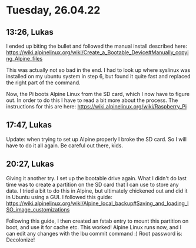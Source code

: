 # Tuesday, 26.04.22

## 13:26, Lukas

I ended up biting the bullet and followed the manual install described here: https://wiki.alpinelinux.org/wiki/Create_a_Bootable_Device#Manually_copying_Alpine_files

This was actually not so bad in the end. I had to look up where syslinux was installed on my ubuntu system in step 6, but found it quite fast and replaced the right part of the command.

Now, the Pi boots Alpine Linux from the SD card, which I now have to figure out. In order to do this I have to read a bit more about the process. The instructions for this are here: https://wiki.alpinelinux.org/wiki/Raspberry_Pi

## 17:47, Lukas

Update: when trying to set up Alpine properly I broke the SD card. So I will have to do it all again. Be careful out there, kids.

## 20:27, Lukas

Giving it another try. I set up the bootable drive again. What I didn't do last time was to create a partition on the SD card that I can use to store any data. I tried a bit to do this in Alpine, but ultimately chickened out and did it in Ubuntu using a GUI. I followed this guide: https://wiki.alpinelinux.org/wiki/Alpine_local_backup#Saving_and_loading_ISO_image_customizations

Following this guide, I then created an fstab entry to mount this partition on boot, and use it for cache etc. This worked! Alpine Linux runs now, and I can edit any changes with the lbu commit command :) Root password is: Decolonize!